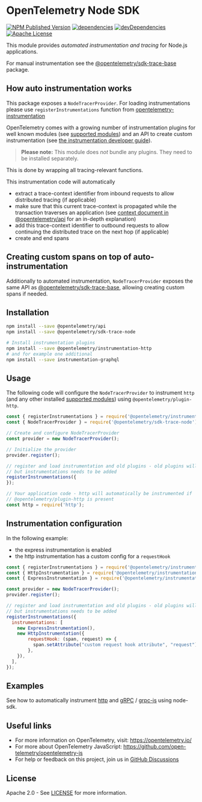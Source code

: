# OpenTelemetry Node SDK

[![NPM Published Version][npm-img]][npm-url]
[![dependencies][dependencies-image]][dependencies-url]
[![devDependencies][devDependencies-image]][devDependencies-url]
[![Apache License][license-image]][license-image]

This module provides *automated instrumentation and tracing* for Node.js applications.

For manual instrumentation see the
[@opentelemetry/sdk-trace-base](https://github.com/open-telemetry/opentelemetry-js/tree/main/packages/opentelemetry-sdk-trace-base) package.

## How auto instrumentation works

This package exposes a `NodeTracerProvider`.
For loading instrumentations please use `registerInstrumentations` function from [opentelemetry-instrumentation](https://github.com/open-telemetry/opentelemetry-js/tree/master/packages/opentelemetry-instrumentation)

OpenTelemetry comes with a growing number of instrumentation plugins for well known modules (see [supported modules](https://github.com/open-telemetry/opentelemetry-js#instrumentations)) and an API to create custom instrumentation (see [the instrumentation developer guide](https://github.com/open-telemetry/opentelemetry-js/blob/main/doc/instrumentation-guide.md)).

> **Please note:** This module does *not* bundle any plugins. They need to be installed separately.

This is done by wrapping all tracing-relevant functions.

This instrumentation code will automatically

- extract a trace-context identifier from inbound requests to allow distributed tracing (if applicable)
- make sure that this current trace-context is propagated while the transaction traverses an application (see [context document in @opentelemetry/api][def-context] for an in-depth explanation)
- add this trace-context identifier to outbound requests to allow continuing the distributed trace on the next hop (if applicable)
- create and end spans

## Creating custom spans on top of auto-instrumentation

Additionally to automated instrumentation, `NodeTracerProvider` exposes the same API as [@opentelemetry/sdk-trace-base](https://github.com/open-telemetry/opentelemetry-js/tree/main/packages/opentelemetry-sdk-trace-base), allowing creating custom spans if needed.

## Installation

```bash
npm install --save @opentelemetry/api
npm install --save @opentelemetry/sdk-trace-node

# Install instrumentation plugins
npm install --save @opentelemetry/instrumentation-http
# and for example one additional
npm install --save instrumentation-graphql
```

## Usage

The following code will configure the `NodeTracerProvider` to instrument `http`
(and any other installed [supported
modules](https://github.com/open-telemetry/opentelemetry-js#plugins))
using `@opentelemetry/plugin-http`.

```javascript
const { registerInstrumentations } = require('@opentelemetry/instrumentation');
const { NodeTracerProvider } = require('@opentelemetry/sdk-trace-node');

// Create and configure NodeTracerProvider
const provider = new NodeTracerProvider();

// Initialize the provider
provider.register();

// register and load instrumentation and old plugins - old plugins will be loaded automatically as previously
// but instrumentations needs to be added
registerInstrumentations({
});

// Your application code - http will automatically be instrumented if
// @opentelemetry/plugin-http is present
const http = require('http');
```

## Instrumentation configuration

In the following example:

- the express instrumentation is enabled
- the http instrumentation has a custom config for a `requestHook`

```javascript
const { registerInstrumentations } = require('@opentelemetry/instrumentation');
const { HttpInstrumentation } = require('@opentelemetry/instrumentation-http');
const { ExpressInstrumentation } = require('@opentelemetry/instrumentation-express');

const provider = new NodeTracerProvider();
provider.register();

// register and load instrumentation and old plugins - old plugins will be loaded automatically as previously
// but instrumentations needs to be added
registerInstrumentations({
  instrumentations: [
    new ExpressInstrumentation(),
    new HttpInstrumentation({
        requestHook: (span, request) => {
          span.setAttribute("custom request hook attribute", "request");
        },
    }),
  ],
});


```

## Examples

See how to automatically instrument [http](https://github.com/open-telemetry/opentelemetry-js/tree/main/examples/http) and [gRPC](https://github.com/open-telemetry/opentelemetry-js/tree/main/examples/grpc) / [grpc-js](https://github.com/open-telemetry/opentelemetry-js/tree/main/examples/grpc-js) using node-sdk.

## Useful links

- For more information on OpenTelemetry, visit: <https://opentelemetry.io/>
- For more about OpenTelemetry JavaScript: <https://github.com/open-telemetry/opentelemetry-js>
- For help or feedback on this project, join us in [GitHub Discussions][discussions-url]

## License

Apache 2.0 - See [LICENSE][license-url] for more information.

[discussions-url]: https://github.com/open-telemetry/opentelemetry-js/discussions
[license-url]: https://github.com/open-telemetry/opentelemetry-js/blob/main/LICENSE
[license-image]: https://img.shields.io/badge/license-Apache_2.0-green.svg?style=flat
[def-context]: https://github.com/open-telemetry/opentelemetry-js-api/blob/main/docs/context.md
[dependencies-image]: https://status.david-dm.org/gh/open-telemetry/opentelemetry-js.svg?path=packages%2Fopentelemetry-sdk-trace-node
[dependencies-url]: https://david-dm.org/open-telemetry/opentelemetry-js?path=packages%2Fopentelemetry-sdk-trace-node
[devDependencies-image]: https://status.david-dm.org/gh/open-telemetry/opentelemetry-js.svg?path=packages%2Fopentelemetry-sdk-trace-node&type=dev
[devDependencies-url]: https://david-dm.org/open-telemetry/opentelemetry-js?path=packages%2Fopentelemetry-sdk-trace-node&type=dev
[npm-url]: https://www.npmjs.com/package/@opentelemetry/sdk-trace-node
[npm-img]: https://badge.fury.io/js/%40opentelemetry%2Fsdk-trace-node.svg
